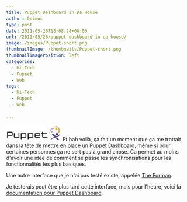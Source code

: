 ```yaml
---
title: Puppet Dashboard in Da House
author: Deimos
type: post
date: 2011-05-26T18:08:28+00:00
url: /2011/05/26/puppet-dashboard-in-da-house/
image: /images/Puppet-short.png
thumbnailImage: /thumbnails/Puppet-short.png
thumbnailImagePosition: left
categories:
  - Hi-Tech
  - Puppet
  - Web
tags:
  - Hi-Tech
  - Puppet
  - Web

---
```

![Puppet-short](/images/Puppet-short.png)
Et bah voilà, ça fait un moment que ça me trottait dans la tête de mettre en place un Puppet Dashboard, même si pour certaines personnes ça ne sert pas à grand chose. Ca permet au moins d'avoir une idée de comment se passe les synchronisations pour les fonctionnalités les plus basiques.

Une autre interface que je n'ai pas testé existe, appelée [The Forman][1].

Je testerais peut être plus tard cette interface, mais pour l'heure, voici la [documentation pour Puppet Dashboard][2].

 [1]: http://theforeman.org/
 [2]: http://wiki.deimos.fr/Puppet_Dashboard_:_Mise_en_place_d%27une_interface_graphique_pour_Puppet